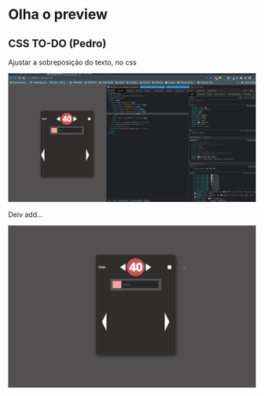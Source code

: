 # Olha o preview

## CSS TO-DO (Pedro)

Ajustar a sobreposição do texto, no css

![preview](./assets/img/preview.gif)

Deiv add...

![Preview](./assets/img/deiv.gif)

